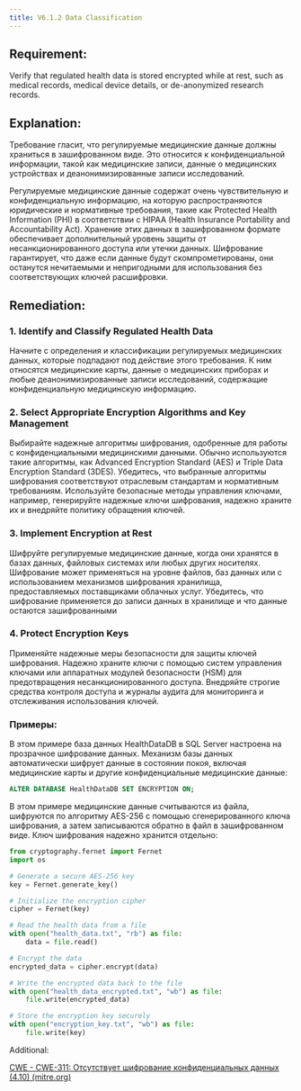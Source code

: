 ```yaml
---
title: V6.1.2 Data Classification
---
```




## Requirement:

Verify that regulated health data is stored encrypted while at rest, such as medical records, medical device details, or de-anonymized research records.

## Explanation:

Требование гласит, что регулируемые медицинские данные должны храниться в зашифрованном виде. Это относится к конфиденциальной информации, такой как медицинские записи, данные о медицинских устройствах и деанонимизированные записи исследований.

Регулируемые медицинские данные содержат очень чувствительную и конфиденциальную информацию, на которую распространяются юридические и нормативные требования, такие как Protected Health Information (PHI) в соответствии с HIPAA (Health Insurance Portability and Accountability Act). Хранение этих данных в зашифрованном формате обеспечивает дополнительный уровень защиты от несанкционированного доступа или утечки данных. Шифрование гарантирует, что даже если данные будут скомпрометированы, они останутся нечитаемыми и непригодными для использования без соответствующих ключей расшифровки.

## Remediation:

### 1. Identify and Classify Regulated Health Data

Начните с определения и классификации регулируемых медицинских данных, которые подпадают под действие этого требования. К ним относятся медицинские карты, данные о медицинских приборах и любые деанонимизированные записи исследований, содержащие конфиденциальную медицинскую информацию.

### 2. Select Appropriate Encryption Algorithms and Key Management

Выбирайте надежные алгоритмы шифрования, одобренные для работы с конфиденциальными медицинскими данными. Обычно используются такие алгоритмы, как Advanced Encryption Standard (AES) и Triple Data Encryption Standard (3DES). Убедитесь, что выбранные алгоритмы шифрования соответствуют отраслевым стандартам и нормативным требованиям. Используйте безопасные методы управления ключами, например, генерируйте надежные ключи шифрования, надежно храните их и внедряйте политику обращения ключей.

### 3. Implement Encryption at Rest

Шифруйте регулируемые медицинские данные, когда они хранятся в базах данных, файловых системах или любых других носителях. Шифрование может применяться на уровне файлов, баз данных или с использованием механизмов шифрования хранилища, предоставляемых поставщиками облачных услуг. Убедитесь, что шифрование применяется до записи данных в хранилище и что данные остаются зашифрованными

### 4. Protect Encryption Keys

Применяйте надежные меры безопасности для защиты ключей шифрования. Надежно храните ключи с помощью систем управления ключами или аппаратных модулей безопасности (HSM) для предотвращения несанкционированного доступа. Внедряйте строгие средства контроля доступа и журналы аудита для мониторинга и отслеживания использования ключей.

### Примеры:

В этом примере база данных HealthDataDB в SQL Server настроена на прозрачное шифрование данных. Механизм базы данных автоматически шифрует данные в состоянии покоя, включая медицинские карты и другие конфиденциальные медицинские данные:

```sql title="Шифрование данных о здоровье в базе данных (SQL Server) с помощью прозрачного шифрования данных (TDE)"
ALTER DATABASE HealthDataDB SET ENCRYPTION ON;
```





В этом примере медицинские данные считываются из файла, шифруются по алгоритму AES-256 с помощью сгенерированного ключа шифрования, а затем записываются обратно в файл в зашифрованном виде. Ключ шифрования надежно хранится отдельно:

```python title="Encrypting Health Data in a File System using AES-256 and Python"
from cryptography.fernet import Fernet
import os

# Generate a secure AES-256 key
key = Fernet.generate_key()

# Initialize the encryption cipher
cipher = Fernet(key)

# Read the health data from a file
with open("health_data.txt", "rb") as file:
    data = file.read()

# Encrypt the data
encrypted_data = cipher.encrypt(data)

# Write the encrypted data back to the file
with open("health_data_encrypted.txt", "wb") as file:
    file.write(encrypted_data)

# Store the encryption key securely
with open("encryption_key.txt", "wb") as file:
    file.write(key)
```


Additional:

[CWE - CWE-311: Отсутствует шифрование конфиденциальных данных (4.10) (mitre.org)](https://cwe.mitre.org/data/definitions/311.html)




